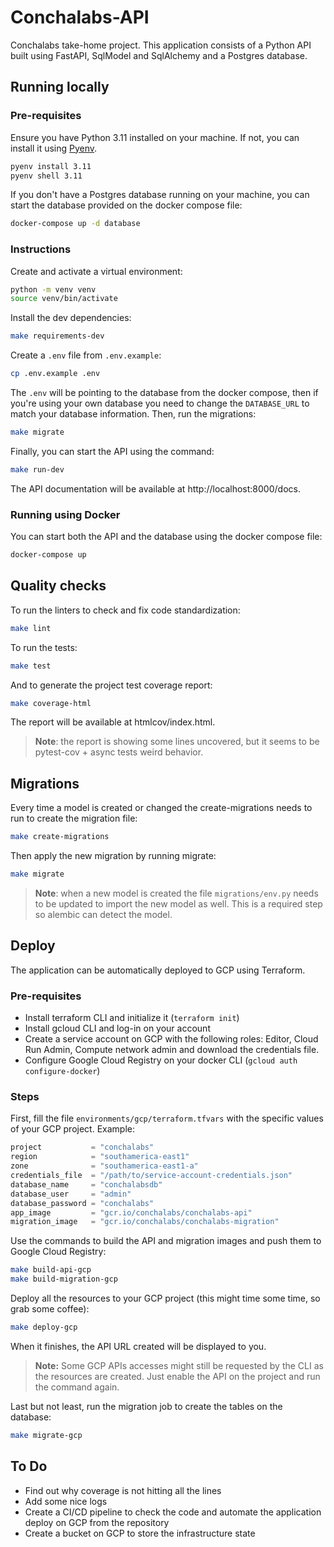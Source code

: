 # Conchalabs-API

Conchalabs take-home project. This application consists of a Python API built using FastAPI, SqlModel and SqlAlchemy 
and a Postgres database.

## Running locally

### Pre-requisites

Ensure you have Python 3.11 installed on your machine. If not, you can install it using [Pyenv](https://github.com/pyenv/pyenv).

```bash
pyenv install 3.11
pyenv shell 3.11
```

If you don't have a Postgres database running on your machine, you can start the database provided on the docker compose file:

```bash
docker-compose up -d database
```

### Instructions

Create and activate a virtual environment:

```bash
python -m venv venv
source venv/bin/activate
```

Install the dev dependencies:

```bash
make requirements-dev
```

Create a `.env` file from `.env.example`:

```bash
cp .env.example .env
```

The `.env` will be pointing to the database from the docker compose, then if you're using your own database 
you need to change the `DATABASE_URL` to match your database information.
Then, run the migrations:

```bash
make migrate
```

Finally, you can start the API using the command:

```bash
make run-dev
```

The API documentation will be available at http://localhost:8000/docs.

### Running using Docker

You can start both the API and the database using the docker compose file:

```bash
docker-compose up
```

## Quality checks

To run the linters to check and fix code standardization:

```bash
make lint
```

To run the tests:

```bash
make test
```

And to generate the project test coverage report:

```bash
make coverage-html
```

The report will be available at htmlcov/index.html.

> **Note**: the report is showing some lines uncovered, but it seems to be pytest-cov + async tests weird behavior.

## Migrations

Every time a model is created or changed the create-migrations needs to run to create the migration file:

```bash
make create-migrations
```

Then apply the new migration by running migrate:

```bash
make migrate
```

> **Note**: when a new model is created the file `migrations/env.py` needs to be updated to import the new model as well.
> This is a required step so alembic can detect the model.

## Deploy

The application can be automatically deployed to GCP using Terraform.

### Pre-requisites

* Install terraform CLI and initialize it (`terraform init`)
* Install gcloud CLI and log-in on your account
* Create a service account on GCP with the following roles: Editor, Cloud Run Admin, Compute network admin and download the credentials file. 
* Configure Google Cloud Registry on your docker CLI (`gcloud auth configure-docker`)

### Steps

First, fill the file `environments/gcp/terraform.tfvars` with the specific values of your GCP project. Example:

```terraform
project           = "conchalabs"
region            = "southamerica-east1"
zone              = "southamerica-east1-a"
credentials_file  = "/path/to/service-account-credentials.json"
database_name     = "conchalabsdb"
database_user     = "admin"
database_password = "conchalabs"
app_image         = "gcr.io/conchalabs/conchalabs-api"
migration_image   = "gcr.io/conchalabs/conchalabs-migration"
```

Use the commands to build the API and migration images and push them to Google Cloud Registry:

```bash
make build-api-gcp
make build-migration-gcp
```

Deploy all the resources to your GCP project (this might time some time, so grab some coffee):

```bash
make deploy-gcp
```

When it finishes, the API URL created will be displayed to you. 

> **Note:** Some GCP APIs accesses might still be requested by the CLI as the resources are created.
> Just enable the API on the project and run the command again.

Last but not least, run the migration job to create the tables on the database:

```bash
make migrate-gcp
```

## To Do

* Find out why coverage is not hitting all the lines
* Add some nice logs
* Create a CI/CD pipeline to check the code and automate the application deploy on GCP from the repository
* Create a bucket on GCP to store the infrastructure state
